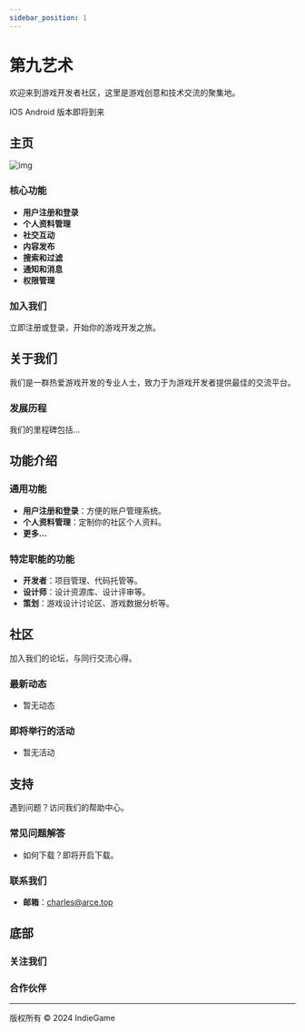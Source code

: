 ```yaml
---
sidebar_position: 1
---
```


# 第九艺术

欢迎来到游戏开发者社区，这里是游戏创意和技术交流的聚集地。

IOS Android 版本即将到来

## 主页

![img](img/index/_4aea62cb-477d-4076-be52-14a66ba5e2eb.jpg)

### 核心功能
- **用户注册和登录**
- **个人资料管理**
- **社交互动**
- **内容发布**
- **搜索和过滤**
- **通知和消息**
- **权限管理**

### 加入我们
立即注册或登录，开始你的游戏开发之旅。

## 关于我们

我们是一群热爱游戏开发的专业人士，致力于为游戏开发者提供最佳的交流平台。

### 发展历程
我们的里程碑包括...

## 功能介绍

### 通用功能
- **用户注册和登录**：方便的账户管理系统。
- **个人资料管理**：定制你的社区个人资料。
- **更多...**

### 特定职能的功能
- **开发者**：项目管理、代码托管等。
- **设计师**：设计资源库、设计评审等。
- **策划**：游戏设计讨论区、游戏数据分析等。

## 社区

加入我们的论坛，与同行交流心得。

### 最新动态
- 暂无动态

### 即将举行的活动
- 暂无活动

## 支持

遇到问题？访问我们的帮助中心。

### 常见问题解答
- 如何下载？即将开启下载。

### 联系我们
- **邮箱**：charles@arce.top

## 底部

### 关注我们
### 合作伙伴
---

版权所有 © 2024 IndieGame



